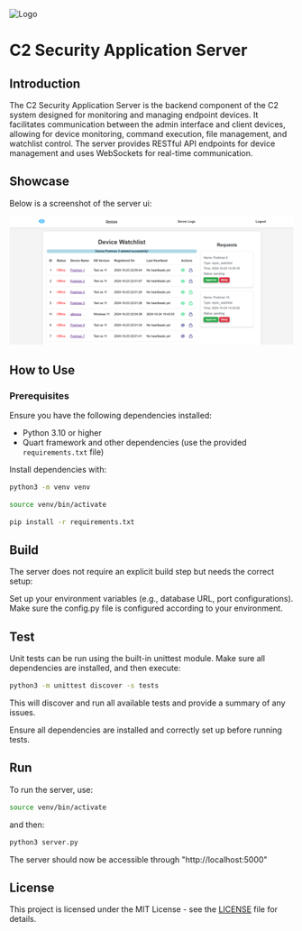 ![Logo](static/images/icon.ico)

# C2 Security Application Server

## Introduction

The C2 Security Application Server is the backend component of the C2 system designed for monitoring and managing endpoint devices. It facilitates communication between the admin interface and client devices, allowing for device monitoring, command execution, file management, and watchlist control. The server provides RESTful API endpoints for device management and uses WebSockets for real-time communication.

## Showcase
Below is a screenshot of the server ui:

![Client GUI](static/images/showcase.png)


## How to Use

### Prerequisites

Ensure you have the following dependencies installed:
- Python 3.10 or higher
- Quart framework and other dependencies (use the provided `requirements.txt` file)

Install dependencies with:

```bash
python3 -m venv venv
```

```bash
source venv/bin/activate
```

```bash
pip install -r requirements.txt
```

## Build

The server does not require an explicit build step but needs the correct setup:

Set up your environment variables (e.g., database URL, port configurations).
Make sure the config.py file is configured according to your environment.

## Test
Unit tests can be run using the built-in unittest module. Make sure all dependencies are installed, and then execute:

```bash
python3 -m unittest discover -s tests
```
This will discover and run all available tests and provide a summary of any issues.

Ensure all dependencies are installed and correctly set up before running tests.

## Run
To run the server, use:

```bash
source venv/bin/activate
```
and then:

```bash
python3 server.py
```

The server should now be accessible through "http://localhost:5000"

## License
This project is licensed under the MIT License - see the [LICENSE](LICENSE) file for details.
